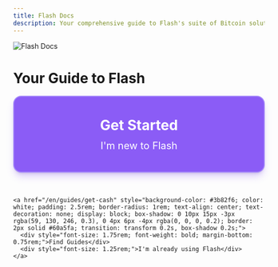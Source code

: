 ```yaml
---
title: Flash Docs
description: Your comprehensive guide to Flash's suite of Bitcoin solutions - mobile app, point of sale, Flashcard rewards, and online trading services
---
```


<div class="welcome-container flex flex-col items-center justify-center text-center mb-12">
  <img src="/images/flash-docs-logo.png" alt="Flash Docs" class="w-32 sm:w-40 mx-auto mb-3" />
  <h1 class="text-2xl sm:text-3xl font-bold">Your Guide to Flash</h1>
</div>

<!-- Stylish 3D buttons with explicit margin for spacing -->
<div class="choice-container max-w-5xl mx-auto px-6 mb-16">
  <div>
    <a href="/en/get-started" style="background-color: #8b5cf6; color: white; padding: 2.5rem; border-radius: 1rem; text-align: center; text-decoration: none; display: block; box-shadow: 0 10px 15px -3px rgba(139, 92, 246, 0.3), 0 4px 6px -4px rgba(0, 0, 0, 0.2); border: 2px solid #a78bfa; transition: transform 0.2s, box-shadow 0.2s; margin-bottom: 3rem;">
      <div style="font-size: 1.75rem; font-weight: bold; margin-bottom: 0.75rem;">Get Started</div>
      <div style="font-size: 1.25rem;">I'm new to Flash</div>
    </a>
    
    <a href="/en/guides/get-cash" style="background-color: #3b82f6; color: white; padding: 2.5rem; border-radius: 1rem; text-align: center; text-decoration: none; display: block; box-shadow: 0 10px 15px -3px rgba(59, 130, 246, 0.3), 0 4px 6px -4px rgba(0, 0, 0, 0.2); border: 2px solid #60a5fa; transition: transform 0.2s, box-shadow 0.2s;">
      <div style="font-size: 1.75rem; font-weight: bold; margin-bottom: 0.75rem;">Find Guides</div>
      <div style="font-size: 1.25rem;">I'm already using Flash</div>
    </a>
  </div>
</div>

<style>
  .choice-container a:hover {
    transform: translateY(-5px);
    box-shadow: 0 15px 20px -3px rgba(0, 0, 0, 0.2), 0 8px 8px -4px rgba(0, 0, 0, 0.1);
  }
  
  .choice-button:hover {
    transform: translateY(-5px);
  }
</style>